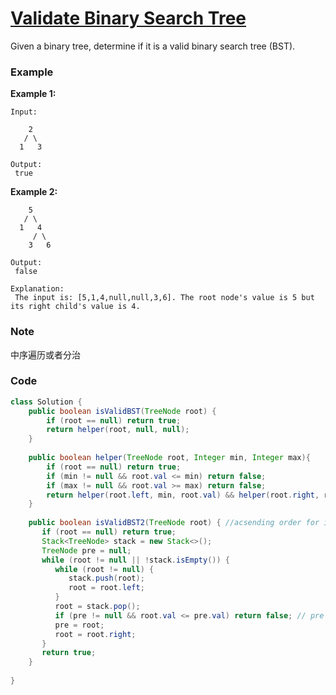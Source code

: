 # [Validate Binary Search Tree](https://leetcode.com/problems/validate-binary-search-tree/description/)

Given a binary tree, determine if it is a valid binary search tree \(BST\).

### Example

**Example 1:**

```
Input:

    2
   / \
  1   3

Output:
 true

```

**Example 2:**

```
    5
   / \
  1   4
     / \
    3   6

Output:
 false

Explanation:
 The input is: [5,1,4,null,null,3,6]. The root node's value is 5 but its right child's value is 4.
```

### Note

中序遍历或者分治

### Code

```java
class Solution {
    public boolean isValidBST(TreeNode root) {
        if (root == null) return true;
        return helper(root, null, null);
    }
    
    public boolean helper(TreeNode root, Integer min, Integer max){
        if (root == null) return true;
        if (min != null && root.val <= min) return false;
        if (max != null && root.val >= max) return false;
        return helper(root.left, min, root.val) && helper(root.right, root.val, max);
    }
    
    public boolean isValidBST2(TreeNode root) { //acsending order for inorder BST
       if (root == null) return true;
       Stack<TreeNode> stack = new Stack<>();
       TreeNode pre = null;
       while (root != null || !stack.isEmpty()) {
          while (root != null) {
             stack.push(root);
             root = root.left;
          }
          root = stack.pop();
          if (pre != null && root.val <= pre.val) return false; // pre is the one before root is current one 
          pre = root;
          root = root.right;
       }
       return true;
    }
    
}
```



